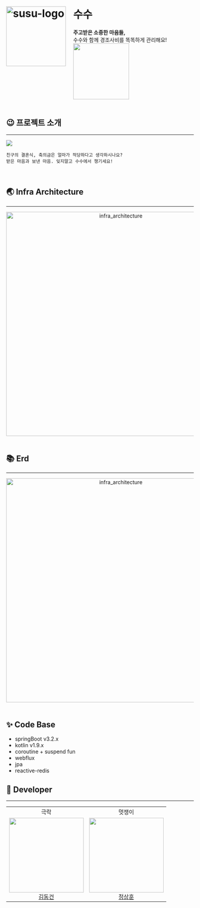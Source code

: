 

# <img width="160" style="margin-right: 20px" align=left alt="susu-logo" src="https://github.com/YAPP-Github/oksusu-susu-api/assets/67852689/f0abdec2-e215-4c9a-b817-3cd18af26ab5"/> 수수
**주고받은 소중한 마음들,** <br/>
수수와 함께 경조사비를 똑똑하게 관리해요!<br/>
<a href="https://play.google.com/store/apps/details?id=com.oksusu.susu" target="_blank">
    <img style="margin-right: 0px" src="https://github.com/YAPP-Github/oksusu-susu-android/assets/69582122/dc6a36dc-7317-48fc-8acb-fbf998fadb37" width="150" />
</a>
<br>
<br>

## 😉 프로젝트 소개
<hr>
<img src="https://github.com/YAPP-Github/oksusu-susu-android/assets/69582122/ed04eee2-7c77-42b2-98e7-21154975418b"/>

```
친구의 결혼식, 축의금은 얼마가 적당하다고 생각하시나요?
받은 마음과 보낸 마음. 잊지말고 수수에서 챙기세요!
```
<br>

[//]: # (## 💫 주요 기능 소개)
[//]: # (<hr>)
[//]: # (발표 ppt 내용 보고 추가 예정)

## 🌏 Infra Architecture
<hr>
<div align="center">
    <img width="600"  alt="infra_architecture" src="https://github.com/YAPP-Github/oksusu-susu-api/assets/67852689/0c6760f2-d1be-4125-886c-a4265b74796c">
</div>
<br>

## 📚 Erd

<hr>
<div align="center">
    <img width="600"  alt="infra_architecture" src="https://github.com/YAPP-Github/oksusu-susu-api/assets/50691225/07e58f96-c7b5-4b04-81d3-a24a418d9e86">
</div>
<br>

## ✨ Code Base

- springBoot v3.2.x
- kotlin v1.9.x
- coroutine + suspend fun
- webflux
- jpa
- reactive-redis

## 🙋 Developer
<hr>

<table style="font-size: 15px">
<tr align="center">
    <td>극락</td>
    <td>멋쟁이</td>
</tr>

<tr>
  <td align=center>
    <a href="https://github.com/DongGeon0908">
        <img src="https://avatars.githubusercontent.com/u/50691225?v=4" width="200px"/>
        <br/>
        김동건
    </a>
  </td>

  <td align=center>
    <a href="https://github.com/wjdtkdgns"> 
        <img src="https://avatars.githubusercontent.com/u/67852689?v=4" width="200px"/>
        <br/>
        정상훈
    </a>
  </td>

</tr>
</table>
<br>
